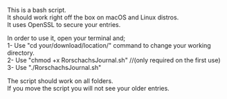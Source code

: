 This is a bash script.   
It should work right off the box on macOS and Linux distros.  
It uses OpenSSL to secure your entries.  

In order to use it, open your terminal and;  
1- Use "cd your/download/location/" command to change your working directory.  
2- Use "chmod +x RorschachsJournal.sh"    //(only required on the first use)  
3- Use "./RorschachsJournal.sh"  

The script should work on all folders.  
If you move the script you will not see your older entries.  


